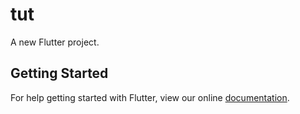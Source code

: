 # tut

A new Flutter project.

## Getting Started

For help getting started with Flutter, view our online
[documentation](http://flutter.io/).
